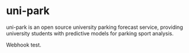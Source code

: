 # uni-park
uni-park is an open source university parking forecast service, providing university students with predictive models for parking sport analysis.

Webhook test.
